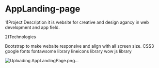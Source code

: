 # AppLanding-page
1)Project Description it is website for creative and design agancy in web development and app field.

2)Technologies

Bootstrap to make webaite responsive and align with all screen size.
CSS3
google fonts
fontawsome library
lineicons library
wow js library

![Uploading AppLandingPage.png…]()
